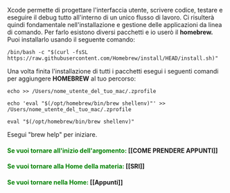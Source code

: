 Xcode permette di progettare l'interfaccia utente, scrivere codice, testare e eseguire il debug tutto all'interno di un unico flusso di lavoro. Ci risulterà quindi fondamentale nell'installazione e gestione delle applicazioni da linea di comando. Per farlo esistono diversi pacchetti e io userò il **homebrew.** Puoi installarlo usando il seguente comando:

	/bin/bash -c "$(curl -fsSL https://raw.githubusercontent.com/Homebrew/install/HEAD/install.sh)"

Una volta finita l'installazione di tutti i pacchetti esegui i seguenti comandi per aggiungere **HOMEBREW** al tuo percorso:

	echo >> /Users/nome_utente_del_tuo_mac/.zprofile

	echo 'eval "$(/opt/homebrew/bin/brew shellenv)"' >> /Users/nome_utente_del_tuo_mac/.zprofile

	eval "$(/opt/homebrew/bin/brew shellenv)"

Esegui "brew help" per iniziare.
#### <span style="color:green"> Se vuoi tornare all'inizio dell'argomento:</span> [[COME PRENDERE APPUNTI]]

#### <span style="color:green"> Se vuoi tornare alla Home della materia: </span>[[SRI]]
#### <span style="color:green"> Se vuoi tornare nella Home: </span>[[Appunti]]